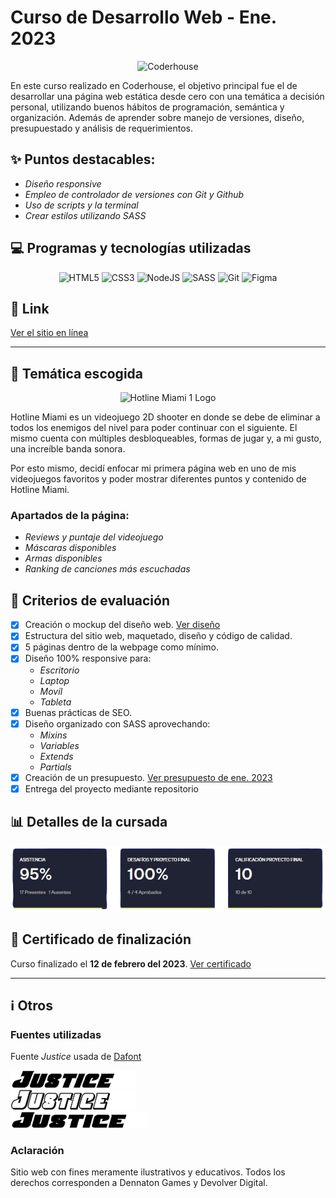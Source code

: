 # Curso de Desarrollo Web - Ene. 2023

<p align="center">
  <img src="https://jobs.coderhouse.com/assets/logos_coderhouse.png" width="500" alt="Coderhouse"/> 
</p>

En este curso realizado en Coderhouse, el objetivo principal fue el de desarrollar una página web estática desde cero con una temática a decisión personal, utilizando buenos hábitos de programación, semántica y organización. Además de aprender sobre manejo de versiones, diseño, presupuestado y análisis de requerimientos.

## ✨ Puntos destacables:
- _Diseño responsive_
- _Empleo de controlador de versiones con Git y Github_
- _Uso de scripts y la terminal_
- _Crear estilos utilizando SASS_
## 💻 Programas y tecnologías utilizadas
<p align="center">
  <img src="https://cdn.jsdelivr.net/gh/devicons/devicon/icons/html5/html5-original.svg" width="80" alt="HTML5" />
  <img src="https://cdn.jsdelivr.net/gh/devicons/devicon/icons/css3/css3-original.svg" width="80" alt="CSS3"/>
  <img src="https://cdn.jsdelivr.net/gh/devicons/devicon@latest/icons/nodejs/nodejs-original-wordmark.svg" width="80" alt="NodeJS" />
  <img src="https://cdn.jsdelivr.net/gh/devicons/devicon/icons/sass/sass-original.svg" width="80" alt="SASS"/>
  <img src="https://cdn.jsdelivr.net/gh/devicons/devicon/icons/git/git-original.svg" width="80" alt="Git"/>
  <img src="https://cdn.jsdelivr.net/gh/devicons/devicon@latest/icons/figma/figma-original.svg" width="80" alt="Figma"/>
</p>

## 🔗 Link

[Ver el sitio en línea](https://lucasdlabo.github.io/HTML.CSS-Coderhouse-2023/)

------------
## 🏅 Temática escogida
<p align="center">
  <img src="./assets/readme/Hotline Miami Title.png" width="450" alt="Hotline Miami 1 Logo"/> 
</p>
Hotline Miami es un videojuego 2D shooter en donde se debe de eliminar a todos los enemigos del nivel para poder continuar con el siguiente. El mismo cuenta con múltiples desbloqueables, formas de jugar y, a mi gusto, una increíble banda sonora.

Por esto mismo, decidí enfocar mi primera página web en uno de mis videojuegos favoritos y poder mostrar diferentes puntos y contenido de Hotline Miami.
### Apartados de la página:
- _Reviews y puntaje del videojuego_
- _Máscaras disponibles_
- _Armas disponibles_
- _Ranking de canciones más escuchadas_

## 📝 Criterios de evaluación

- [x] Creación o mockup del diseño web. [Ver diseño](https://www.figma.com/file/pB6cGMVyxoMMEn5pjcfhwR/Hotline-Web-Page?node-id=0%3A1&t=0utVFc8ZFEHqQaj0-1 "Figma")
- [x] Estructura del sitio web, maquetado, diseño y código de calidad.
- [x] 5 páginas dentro de la webpage como mínimo.
- [x] Diseño 100% responsive para:
    - _Escritorio_
    - _Laptop_
    - _Movíl_
    - _Tableta_
- [x] Buenas prácticas de SEO.
- [x] Diseño organizado con SASS aprovechando:
    - _Mixins_
    - _Variables_
    - _Extends_
    - _Partials_
- [x] Creación de un presupuesto. [Ver presupuesto de ene. 2023](https://www.canva.com/design/DAFZpIiv7QY/UFxT6jHGqZr2dwV-lOdCKg/edit?utm_content=DAFZpIiv7QY&utm_campaign=designshare&utm_medium=link2&utm_source=sharebutton "Presupuesto")
- [x] Entrega del proyecto mediante repositorio

## 📊 Detalles de la cursada
<p align="center">
  <img src="./assets/readme/courseDetails.png" alt="Asistencia del 95% y 10 en la calificicación del proyecto final"/> 
</p>

## 📜 Certificado de finalización 
Curso finalizado el **12 de febrero del 2023**.
[Ver certificado](https://pub.coderhouse.com/legacy-certificates/63e94ee13b4e73000e216029?lang=es)

------------

## ℹ️ Otros
### Fuentes utilizadas

Fuente _Justice_ usada de [Dafont](https://www.dafont.com/justice.font)

<img src="./assets/readme/justice13.png" width="200" title="Justice Italic" alt="Font Justice Italic"/>
<br>
<img src="/assets/readme/justice10.png" width="200" title="Justice Condensed Outline" alt="Font Justice Condensed Outline"/> 
<br>
<img src="./assets/readme/justice9.png" width="220" title="Justice Expanded" alt="Font Justice Expanded"/> 


### Aclaración
Sitio web con fines meramente ilustrativos y educativos. Todos los derechos corresponden a Dennaton Games y Devolver Digital. 